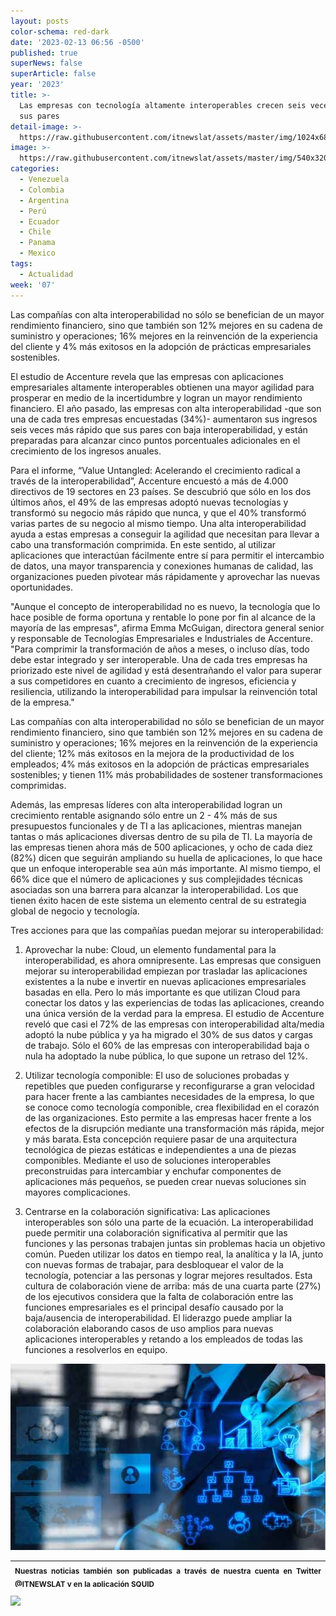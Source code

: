 ```yaml
---
layout: posts
color-schema: red-dark
date: '2023-02-13 06:56 -0500'
published: true
superNews: false
superArticle: false
year: '2023'
title: >-
  Las empresas con tecnología altamente interoperables crecen seis veces más que
  sus pares
detail-image: >-
  https://raw.githubusercontent.com/itnewslat/assets/master/img/1024x680/Empresa-Digital-g.jpg
image: >-
  https://raw.githubusercontent.com/itnewslat/assets/master/img/540x320/Empresa-Digital-p.jpg
categories:
  - Venezuela
  - Colombia
  - Argentina
  - Perú
  - Ecuador
  - Chile
  - Panama
  - Mexico
tags:
  - Actualidad
week: '07'
---
```

Las compañías con alta interoperabilidad no sólo se benefician de un mayor rendimiento financiero, sino que también son 12% mejores en su cadena de suministro y operaciones; 16% mejores en la reinvención de la experiencia del cliente y 4% más exitosos en la adopción de prácticas empresariales sostenibles.

El estudio de Accenture revela que las empresas con aplicaciones empresariales altamente interoperables obtienen una mayor agilidad para prosperar en medio de la incertidumbre y logran un mayor rendimiento financiero. El año pasado, las empresas con alta interoperabilidad -que son una de cada tres empresas encuestadas (34%)- aumentaron sus ingresos seis veces más rápido que sus pares con baja interoperabilidad, y están preparadas para alcanzar cinco puntos porcentuales adicionales en el crecimiento de los ingresos anuales. 

Para el informe, “Value Untangled: Acelerando el crecimiento radical a través de la interoperabilidad”, Accenture encuestó a más de 4.000 directivos de 19 sectores en 23 países. Se descubrió que sólo en los dos últimos años, el 49% de las empresas adoptó nuevas tecnologías y transformó su negocio más rápido que nunca, y que el 40% transformó varias partes de su negocio al mismo tiempo. Una alta interoperabilidad ayuda a estas empresas a conseguir la agilidad que necesitan para llevar a cabo una transformación comprimida. En este sentido, al utilizar aplicaciones que interactúan fácilmente entre sí para permitir el intercambio de datos, una mayor transparencia y conexiones humanas de calidad, las organizaciones pueden pivotear más rápidamente y aprovechar las nuevas oportunidades. 

"Aunque el concepto de interoperabilidad no es nuevo, la tecnología que lo hace posible de forma oportuna y rentable lo pone por fin al alcance de la mayoría de las empresas", afirma Emma McGuigan, directora general senior y responsable de Tecnologías Empresariales e Industriales de Accenture. "Para comprimir la transformación de años a meses, o incluso días, todo debe estar integrado y ser interoperable. Una de cada tres empresas ha priorizado este nivel de agilidad y está desentrañando el valor para superar a sus competidores en cuanto a crecimiento de ingresos, eficiencia y resiliencia, utilizando la interoperabilidad para impulsar la reinvención total de la empresa." 

Las compañías con alta interoperabilidad no sólo se benefician de un mayor rendimiento financiero, sino que también son 12% mejores en su cadena de suministro y operaciones; 16% mejores en la reinvención de la experiencia del cliente; 12% más exitosos en la mejora de la productividad de los empleados; 4% más exitosos en la adopción de prácticas empresariales sostenibles; y tienen 11% más probabilidades de sostener transformaciones comprimidas.   

Además, las empresas líderes con alta interoperabilidad logran un crecimiento rentable asignando sólo entre un 2 - 4% más de sus presupuestos funcionales y de TI a las aplicaciones, mientras manejan tantas o más aplicaciones diversas dentro de su pila de TI. La mayoría de las empresas tienen ahora más de 500 aplicaciones, y ocho de cada diez (82%) dicen que seguirán ampliando su huella de aplicaciones, lo que hace que un enfoque interoperable sea aún más importante. Al mismo tiempo, el 66% dice que el número de aplicaciones y sus complejidades técnicas asociadas son una barrera para alcanzar la interoperabilidad. Los que tienen éxito hacen de este sistema un elemento central de su estrategia global de negocio y tecnología.

Tres acciones para que las compañías puedan mejorar su interoperabilidad: 
1.	Aprovechar la nube: Cloud, un elemento fundamental para la interoperabilidad, es ahora omnipresente. Las empresas que consiguen mejorar su interoperabilidad empiezan por trasladar las aplicaciones existentes a la nube e invertir en nuevas aplicaciones empresariales basadas en ella. Pero lo más importante es que utilizan Cloud para conectar los datos y las experiencias de todas las aplicaciones, creando una única versión de la verdad para la empresa. El estudio de Accenture reveló que casi el 72% de las empresas con interoperabilidad alta/media adoptó la nube pública y ya ha migrado el 30% de sus datos y cargas de trabajo. Sólo el 60% de las empresas con interoperabilidad baja o nula ha adoptado la nube pública, lo que supone un retraso del 12%. 

2.	Utilizar tecnología componible: El uso de soluciones probadas y repetibles que pueden configurarse y reconfigurarse a gran velocidad para hacer frente a las cambiantes necesidades de la empresa, lo que se conoce como tecnología componible, crea flexibilidad en el corazón de las organizaciones. Esto permite a las empresas hacer frente a los efectos de la disrupción mediante una transformación más rápida, mejor y más barata. Esta concepción requiere pasar de una arquitectura tecnológica de piezas estáticas e independientes a una de piezas componibles. Mediante el uso de soluciones interoperables preconstruidas para intercambiar y enchufar componentes de aplicaciones más pequeños, se pueden crear nuevas soluciones sin mayores complicaciones. 

3.	Centrarse en la colaboración significativa: Las aplicaciones interoperables son sólo una parte de la ecuación. La interoperabilidad puede permitir una colaboración significativa al permitir que las funciones y las personas trabajen juntas sin problemas hacia un objetivo común. Pueden utilizar los datos en tiempo real, la analítica y la IA, junto con nuevas formas de trabajar, para desbloquear el valor de la tecnología, potenciar a las personas y lograr mejores resultados. Esta cultura de colaboración viene de arriba: más de una cuarta parte (27%) de los ejecutivos considera que la falta de colaboración entre las funciones empresariales es el principal desafío causado por la baja/ausencia de interoperabilidad. El liderazgo puede ampliar la colaboración elaborando casos de uso amplios para nuevas aplicaciones interoperables y retando a los empleados de todas las funciones a resolverlos en equipo. 

![](https://raw.githubusercontent.com/itnewslat/assets/master/img/540x320/Empresa-Digital-p.jpg)

<table style="height: 42px;" width="569">
<tbody>
<tr>
<td style="text-align: justify;"><sub><strong>Nuestras noticias también son publicadas a través de nuestra cuenta en Twitter <a href="https://twitter.com/itnewslat?lang=es">@ITNEWSLAT</a> y en la aplicación <a href="https://squidapp.co/en/">SQUID</a></strong></sub></td>
</tr>
</tbody>
</table>

<img src="https://tracker.metricool.com/c3po.jpg?hash=56f88a41e39ab42c063cc51676587a04"/>